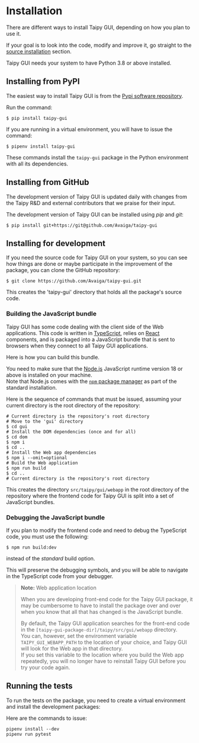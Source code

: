 # Installation

There are different ways to install Taipy GUI, depending on how
you plan to use it.

If your goal is to look into the code, modify and improve it, go straight
to the [source installation](#installing-for-development) section.

Taipy GUI needs your system to have Python 3.8 or above installed.

## Installing from PyPI

The easiest way to install Taipy GUI is from the
[Pypi software repository](https://pypi.org/project/taipy-gui/).

Run the command:
```console
$ pip install taipy-gui
```

If you are running in a virtual environment, you will have to
issue the command:
```console
$ pipenv install taipy-gui
```

These commands install the `taipy-gui` package in the Python environment
with all its dependencies.

## Installing from GitHub

The development version of Taipy GUI is updated daily with changes from the
Taipy R&D and external contributors that we praise for their input.

The development version of Taipy GUI can be installed using _pip_ and _git_:

```console
$ pip install git+https://git@github.com/Avaiga/taipy-gui
```

## Installing for development

If you need the source code for Taipy GUI on your system, so you can see
how things are done or maybe participate in the improvement of the package,
you can clone the GitHub repository:

```console
$ git clone https://github.com/Avaiga/taipy-gui.git
```

This creates the 'taipy-gui' directory that holds all the package's source code.

### Building the JavaScript bundle

Taipy GUI has some code dealing with the client side of the Web applications.
This code is written in [TypeScript](https://www.typescriptlang.org/), relies on
[React](https://reactjs.org/) components, and is packaged into a JavaScript bundle
that is sent to browsers when they connect to all Taipy GUI applications.

Here is how you can build this bundle.

You need to make sure that the [Node.js](https://nodejs.org/) JavaScript runtime version 18
or above is installed on your machine.<br/>
Note that Node.js comes with the [`npm` package manager](https://www.npmjs.com/) as part
of the standard installation.

Here is the sequence of commands that must be issued, assuming your current directory
is the root directory of the repository:

```console
# Current directory is the repository's root directory
# Move to the 'gui' directory
$ cd gui
# Install the DOM dependencies (once and for all)
$ cd dom
$ npm i
$ cd ..
# Install the Web app dependencies
$ npm i --omit=optional
# Build the Web application
$ npm run build
$ cd ..
# Current directory is the repository's root directory
```

This creates the directory `src/taipy/gui/webapp` in the root directory of the repository
where the frontend code for Taipy GUI is split into a set of JavaScript bundles.

### Debugging the JavaScript bundle

If you plan to modify the frontend code and need to debug the TypeScript
code, you must use the following:
```
$ npm run build:dev
```

instead of the *standard* build option.

This will preserve the debugging symbols, and you will be able to navigate in the
TypeScript code from your debugger.

> **Note:** Web application location
>
> When you are developing front-end code for the Taipy GUI package, it may
> be cumbersome to have to install the package over and over when you know
> that all that has changed is the JavaScript bundle.
>
> By default, the Taipy GUI application searches for the front-end code
> in the `[taipy-gui-package-dir]/taipy/src/gui/webapp` directory.<br/>
> You can, however, set the environment variable `TAIPY_GUI_WEBAPP_PATH`
> to the location of your choice, and Taipy GUI will look for the Web
> app in that directory.<br/>
> If you set this variable to the location where you build the Web app
> repeatedly, you will no longer have to reinstall Taipy GUI before you
> try your code again.


## Running the tests

To run the tests on the package, you need to create a virtual
environment and install the development packages:

Here are the commands to issue:

```console
pipenv install --dev
pipenv run pytest
```
